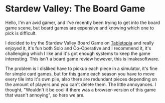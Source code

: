 # Stardew Valley: The Board Game

Hello, I'm an avid gamer, and I've recently been trying to get into the board game scene, but board games are expensive
and knowing which one to pick is difficult.

I decided to try the Stardew Valley Board Game on [Tabletopia](https://tabletopia.com) and really enjoyed it, it's fun
both Solo and Co-Operative and I recommend it, it's challenging which I like and it's got enough systems to keep the game
interesting. This isn't a board game review however, this is imakesoftware.

The problem is I disliked have to pickup each piece in a simulator, it's fine for simple card games, but for this game each
season you have to move every tile into it's own pile, also there are redundant pieces depending on the amount of players
and you can't delete them. The little annoyances. I thought, "Wouldn't it be cool if there was a browser-version of this
game that wasn't annoying", so here we are.

